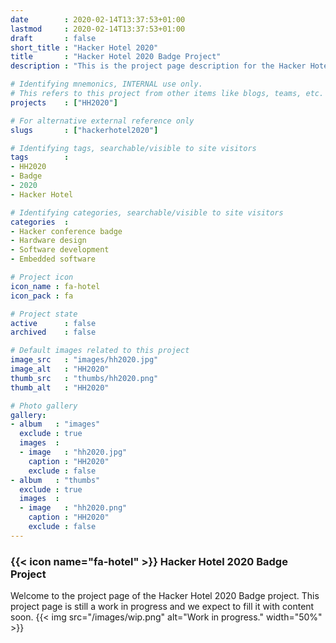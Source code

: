 ```yaml
---
date        : 2020-02-14T13:37:53+01:00
lastmod     : 2020-02-14T13:37:53+01:00
draft       : false
short_title : "Hacker Hotel 2020"
title       : "Hacker Hotel 2020 Badge Project"
description : "This is the project page description for the Hacker Hotel 2020 Project"

# Identifying mnemonics, INTERNAL use only.
# This refers to this project from other items like blogs, teams, etc.
projects    : ["HH2020"]

# For alternative external reference only
slugs       : ["hackerhotel2020"]

# Identifying tags, searchable/visible to site visitors
tags        :
- HH2020
- Badge
- 2020
- Hacker Hotel

# Identifying categories, searchable/visible to site visitors
categories  :
- Hacker conference badge
- Hardware design
- Software development
- Embedded software

# Project icon
icon_name : fa-hotel
icon_pack : fa

# Project state
active      : false
archived    : false

# Default images related to this project
image_src   : "images/hh2020.jpg"
image_alt   : "HH2020"
thumb_src   : "thumbs/hh2020.png"
thumb_alt   : "HH2020"

# Photo gallery
gallery:
- album   : "images"
  exclude : true
  images  :
  - image   : "hh2020.jpg"
    caption : "HH2020"
    exclude : false
- album   : "thumbs"
  exclude : true
  images  :
  - image   : "hh2020.png"
    caption : "HH2020"
    exclude : false
---
```


### {{< icon name="fa-hotel" >}} Hacker Hotel 2020 Badge Project

Welcome to the project page of the Hacker Hotel 2020 Badge project. This project page is still a work in progress and we expect to fill it with content soon.
{{< img src="/images/wip.png" alt="Work in progress." width="50%"  >}}

